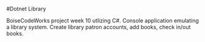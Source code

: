 #Dotnet Library

BoiseCodeWorks project week 10 utlizing C#. Console application emulating a library system. Create library patron accounts, add books, check in/out books.